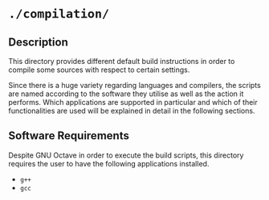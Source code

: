 <!------------------------------------------------------------------------------
--
-- Copyright (C) 2022 Kevin Matthes
--
-- This program is free software; you can redistribute it and/or modify
-- it under the terms of the GNU General Public License as published by
-- the Free Software Foundation; either version 2 of the License, or
-- (at your option) any later version.
--
-- This program is distributed in the hope that it will be useful,
-- but WITHOUT ANY WARRANTY; without even the implied warranty of
-- MERCHANTABILITY or FITNESS FOR A PARTICULAR PURPOSE.  See the
-- GNU General Public License for more details.
--
-- You should have received a copy of the GNU General Public License along
-- with this program; if not, write to the Free Software Foundation, Inc.,
-- 51 Franklin Street, Fifth Floor, Boston, MA 02110-1301 USA.
--
----
--
--  FILE
--      README.md
--
--  BRIEF
--      Important information regarding this project.
--
--  AUTHOR
--      Kevin Matthes
--
--  COPYRIGHT
--      (C) 2022 Kevin Matthes.
--      This file is licensed GPL 2 as of June 1991.
--
--  DATE
--      2022
--
--  NOTE
--      See `LICENSE' for full license.
--
------------------------------------------------------------------------------->

# `./compilation/`

## Description

This directory provides different default build instructions in order to compile
some sources with respect to certain settings.

Since there is a huge variety regarding languages and compilers, the scripts are
named according to the software they utilise as well as the action it
performs.  Which applications are supported in particular and which of their
functionalities are used will be explained in detail in the following sections.

## Software Requirements

Despite GNU Octave in order to execute the build scripts, this directory
requires the user to have the following applications installed.

* `g++`
* `gcc`

<!----------------------------------------------------------------------------->

